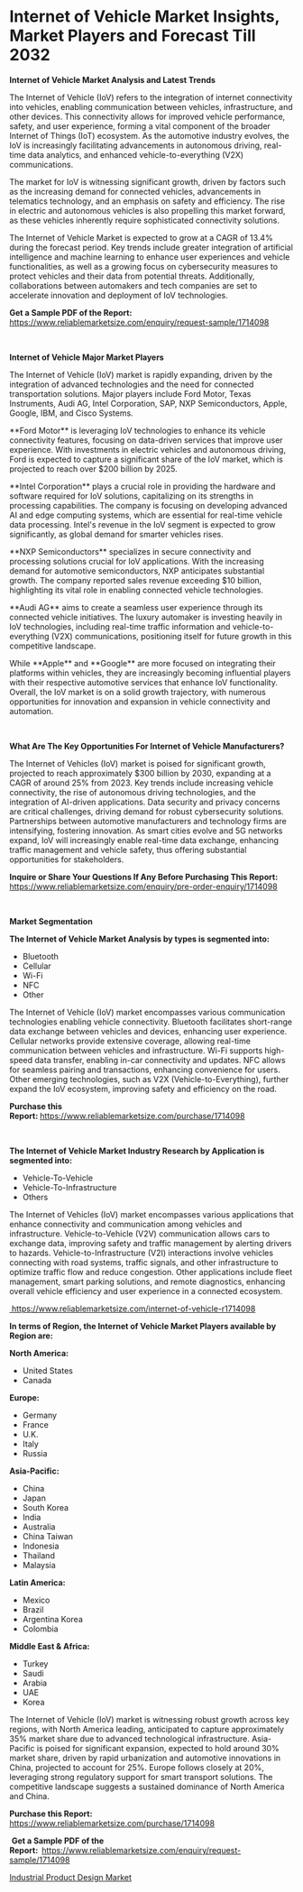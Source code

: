 <p><h1>Internet of Vehicle Market Insights, Market Players and Forecast Till 2032</h1></p><p><strong>Internet of Vehicle Market Analysis and Latest Trends</strong></p>
<p><p>The Internet of Vehicle (IoV) refers to the integration of internet connectivity into vehicles, enabling communication between vehicles, infrastructure, and other devices. This connectivity allows for improved vehicle performance, safety, and user experience, forming a vital component of the broader Internet of Things (IoT) ecosystem. As the automotive industry evolves, the IoV is increasingly facilitating advancements in autonomous driving, real-time data analytics, and enhanced vehicle-to-everything (V2X) communications.</p><p>The market for IoV is witnessing significant growth, driven by factors such as the increasing demand for connected vehicles, advancements in telematics technology, and an emphasis on safety and efficiency. The rise in electric and autonomous vehicles is also propelling this market forward, as these vehicles inherently require sophisticated connectivity solutions.</p><p>The Internet of Vehicle Market is expected to grow at a CAGR of 13.4% during the forecast period. Key trends include greater integration of artificial intelligence and machine learning to enhance user experiences and vehicle functionalities, as well as a growing focus on cybersecurity measures to protect vehicles and their data from potential threats. Additionally, collaborations between automakers and tech companies are set to accelerate innovation and deployment of IoV technologies.</p></p>
<p><strong>Get a Sample PDF of the Report:&nbsp;</strong> <a href="https://www.reliablemarketsize.com/enquiry/request-sample/1714098?utm_campaign=2336&utm_medium=2&utm_source=Github&utm_content=ia&utm_term=09032025&utm_id=internet-of-vehicle">https://www.reliablemarketsize.com/enquiry/request-sample/1714098</a></p>
<p>&nbsp;</p>
<p><strong>Internet of Vehicle Major Market Players</strong></p>
<p><p>The Internet of Vehicle (IoV) market is rapidly expanding, driven by the integration of advanced technologies and the need for connected transportation solutions. Major players include Ford Motor, Texas Instruments, Audi AG, Intel Corporation, SAP, NXP Semiconductors, Apple, Google, IBM, and Cisco Systems.</p><p>**Ford Motor** is leveraging IoV technologies to enhance its vehicle connectivity features, focusing on data-driven services that improve user experience. With investments in electric vehicles and autonomous driving, Ford is expected to capture a significant share of the IoV market, which is projected to reach over $200 billion by 2025.</p><p>**Intel Corporation** plays a crucial role in providing the hardware and software required for IoV solutions, capitalizing on its strengths in processing capabilities. The company is focusing on developing advanced AI and edge computing systems, which are essential for real-time vehicle data processing. Intel's revenue in the IoV segment is expected to grow significantly, as global demand for smarter vehicles rises.</p><p>**NXP Semiconductors** specializes in secure connectivity and processing solutions crucial for IoV applications. With the increasing demand for automotive semiconductors, NXP anticipates substantial growth. The company reported sales revenue exceeding $10 billion, highlighting its vital role in enabling connected vehicle technologies.</p><p>**Audi AG** aims to create a seamless user experience through its connected vehicle initiatives. The luxury automaker is investing heavily in IoV technologies, including real-time traffic information and vehicle-to-everything (V2X) communications, positioning itself for future growth in this competitive landscape.</p><p>While **Apple** and **Google** are more focused on integrating their platforms within vehicles, they are increasingly becoming influential players with their respective automotive services that enhance IoV functionality. Overall, the IoV market is on a solid growth trajectory, with numerous opportunities for innovation and expansion in vehicle connectivity and automation.</p></p>
<p>&nbsp;</p>
<p><strong>What Are The Key Opportunities For Internet of Vehicle Manufacturers?</strong></p>
<p><p>The Internet of Vehicles (IoV) market is poised for significant growth, projected to reach approximately $300 billion by 2030, expanding at a CAGR of around 25% from 2023. Key trends include increasing vehicle connectivity, the rise of autonomous driving technologies, and the integration of AI-driven applications. Data security and privacy concerns are critical challenges, driving demand for robust cybersecurity solutions. Partnerships between automotive manufacturers and technology firms are intensifying, fostering innovation. As smart cities evolve and 5G networks expand, IoV will increasingly enable real-time data exchange, enhancing traffic management and vehicle safety, thus offering substantial opportunities for stakeholders.</p></p>
<p><strong>Inquire or Share Your Questions If Any Before Purchasing This Report:</strong> <a href="https://www.reliablemarketsize.com/enquiry/pre-order-enquiry/1714098?utm_campaign=2336&utm_medium=2&utm_source=Github&utm_content=ia&utm_term=09032025&utm_id=internet-of-vehicle">https://www.reliablemarketsize.com/enquiry/pre-order-enquiry/1714098</a></p>
<p>&nbsp;</p>
<p><strong>Market Segmentation</strong></p>
<p><strong>The Internet of Vehicle Market Analysis by types is segmented into:</strong></p>
<p><ul><li>Bluetooth</li><li>Cellular</li><li>Wi-Fi</li><li>NFC</li><li>Other</li></ul></p>
<p><p>The Internet of Vehicle (IoV) market encompasses various communication technologies enabling vehicle connectivity. Bluetooth facilitates short-range data exchange between vehicles and devices, enhancing user experience. Cellular networks provide extensive coverage, allowing real-time communication between vehicles and infrastructure. Wi-Fi supports high-speed data transfer, enabling in-car connectivity and updates. NFC allows for seamless pairing and transactions, enhancing convenience for users. Other emerging technologies, such as V2X (Vehicle-to-Everything), further expand the IoV ecosystem, improving safety and efficiency on the road.</p></p>
<p><strong>Purchase this Report:&nbsp;</strong><a href="https://www.reliablemarketsize.com/purchase/1714098?utm_campaign=2336&utm_medium=2&utm_source=Github&utm_content=ia&utm_term=09032025&utm_id=internet-of-vehicle">https://www.reliablemarketsize.com/purchase/1714098</a></p>
<p>&nbsp;</p>
<p><strong>The Internet of Vehicle Market Industry Research by Application is segmented into:</strong></p>
<p><ul><li>Vehicle-To-Vehicle</li><li>Vehicle-To-Infrastructure</li><li>Others</li></ul></p>
<p><p>The Internet of Vehicles (IoV) market encompasses various applications that enhance connectivity and communication among vehicles and infrastructure. Vehicle-to-Vehicle (V2V) communication allows cars to exchange data, improving safety and traffic management by alerting drivers to hazards. Vehicle-to-Infrastructure (V2I) interactions involve vehicles connecting with road systems, traffic signals, and other infrastructure to optimize traffic flow and reduce congestion. Other applications include fleet management, smart parking solutions, and remote diagnostics, enhancing overall vehicle efficiency and user experience in a connected ecosystem.</p></p>
<p><a href="https://www.reliablemarketsize.com/internet-of-vehicle-r1714098?utm_campaign=2336&utm_medium=2&utm_source=Github&utm_content=ia&utm_term=09032025&utm_id=internet-of-vehicle">&nbsp;https://www.reliablemarketsize.com/internet-of-vehicle-r1714098</a></p>
<p><strong>In terms of Region, the Internet of Vehicle Market Players available by Region are:</strong></p>
<p>
    <p> <strong> North America: </strong>
        <ul>
            <li>United States</li>
            <li>Canada</li>
        </ul>
        </p> 
    <p> <strong> Europe: </strong>
        <ul>
            <li>Germany</li>
            <li>France</li>
            <li>U.K.</li>
            <li>Italy</li>
            <li>Russia</li>
        </ul>
        </p> 
    <p> <strong> Asia-Pacific: </strong>
        <ul>
            <li>China</li>
            <li>Japan</li>
            <li>South Korea</li>
            <li>India</li>
            <li>Australia</li>
            <li>China Taiwan</li>
            <li>Indonesia</li>
            <li>Thailand</li>
            <li>Malaysia</li>
        </ul>
        </p> 
    <p> <strong> Latin America: </strong>
        <ul>
            <li>Mexico</li>
            <li>Brazil</li>
            <li>Argentina Korea</li>
            <li>Colombia</li>
        </ul>
        </p> 
    <p> <strong> Middle East & Africa: </strong>
        <ul>
            <li>Turkey</li>
            <li>Saudi</li>
            <li>Arabia</li>
            <li>UAE</li>
            <li>Korea</li>
        </ul>
    </p>
    </p>
<p><p>The Internet of Vehicle (IoV) market is witnessing robust growth across key regions, with North America leading, anticipated to capture approximately 35% market share due to advanced technological infrastructure. Asia-Pacific is poised for significant expansion, expected to hold around 30% market share, driven by rapid urbanization and automotive innovations in China, projected to account for 25%. Europe follows closely at 20%, leveraging strong regulatory support for smart transport solutions. The competitive landscape suggests a sustained dominance of North America and China.</p></p>
<p><strong>Purchase this Report: </strong><a href="https://www.reliablemarketsize.com/purchase/1714098?utm_campaign=2336&utm_medium=2&utm_source=Github&utm_content=ia&utm_term=09032025&utm_id=internet-of-vehicle">https://www.reliablemarketsize.com/purchase/1714098</a></p>
<p>&nbsp;<strong>Get a Sample PDF of the Report:&nbsp;&nbsp;</strong><a href="https://www.reliablemarketsize.com/enquiry/request-sample/1714098?utm_campaign=2336&utm_medium=2&utm_source=Github&utm_content=ia&utm_term=09032025&utm_id=internet-of-vehicle">https://www.reliablemarketsize.com/enquiry/request-sample/1714098</a></p>
<p><strong></strong></p>
<p><p><a href="https://github.com/yazminwollma30/Market-Research-Report-List-1/blob/main/industrial-product-design-market.md?utm_campaign=2336&utm_medium=2&utm_source=Github&utm_content=ia&utm_term=09032025&utm_id=internet-of-vehicle">Industrial Product Design Market</a></p></p>